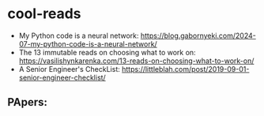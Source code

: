 # cool-reads

- My Python code is a neural network: https://blog.gabornyeki.com/2024-07-my-python-code-is-a-neural-network/ 
- The 13 immutable reads on choosing what to work on: https://vasilishynkarenka.com/13-reads-on-choosing-what-to-work-on/
- A Senior Engineer's CheckList: https://littleblah.com/post/2019-09-01-senior-engineer-checklist/



## PApers: 

